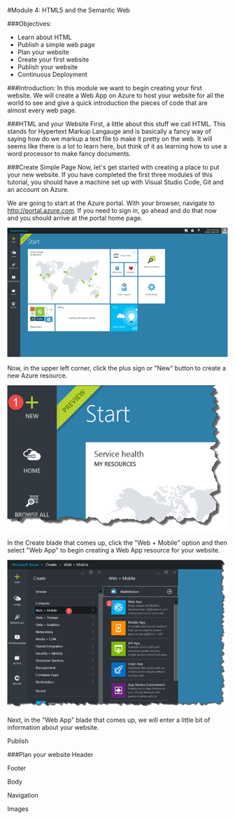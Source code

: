 ﻿#Module 4: HTML5 and the Semantic Web

###Objectives:
- Learn about HTML
- Publish a simple web page
- Plan your website
- Create your first website
- Publish your website
- Continuous Deployment

###Introduction:
In this module we want to begin creating your first website. We will create a Web App on Azure to host your website for all the world to see and give a quick introduction the pieces of code that are almost every web page.
	
###HTML and your Website
First, a little about this stuff we call HTML. This stands for Hypertext Markup Langauge and is basically a fancy way of saying how do we markup a text file to make it pretty on the web. It will seems like there is a lot to learn here, but think of it as learning how to use a word processor to make fancy documents.

###Create Simple Page
Now, let's get started with creating a place to put your new website. If you have completed the first three modules of this tutorial, you should have a machine set up with Visual Studio Code, Git and an account on Azure.

We are going to start at the Azure portal. With your browser, navigate to http://portal.azure.com. If you need to sign in, go ahead and do that now and you should arrive at the portal home page.

![Azure Portal Home](images/azure-portal-home.png?raw=true)

Now, in the upper left corner, click the plus sign or "New" button to create a new Azure resource.

![Azure New Resource](images/azure-new-resource.png?raw=true)

In the Create blade that comes up, click the "Web + Mobile" option and then select "Web App" to begin creating a Web App resource for your website.

![Azure Create Resource](images/azure-create-resource.png?raw=true)

Next, in the "Web App" blade that comes up, we will enter a little bit of information about your website.


Publish
	

###Plan your website
Header

Footer

Body

Navigation

Images